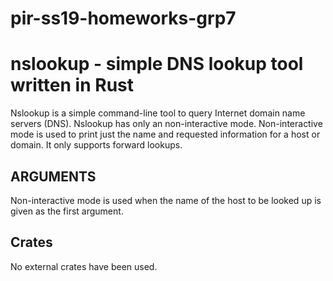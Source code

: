 # pir-ss19-homeworks-grp7
# nslookup - simple DNS lookup tool written in Rust
Nslookup is a simple command-line tool to query Internet domain name 
servers (DNS). Nslookup has only an non-interactive mode. Non-interactive mode is used to print just the name and requested 
information for a host or domain. It only supports forward lookups.

## **ARGUMENTS**
Non-interactive mode is used when the name of the 
host to be looked up is given as the first argument. 

## **Crates**
No external crates have been used.
